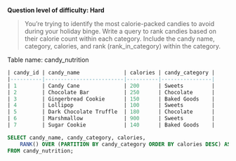 **Question level of difficulty: Hard**


> You’re trying to identify the most calorie-packed candies to avoid during your holiday binge. Write a query to rank candies based on their calorie count within each category. Include the candy name, category, calories, and rank (rank_in_category) within the category.

Table name: candy_nutrition

```sql
| candy_id | candy_name              | calories | candy_category |
|----------|-------------------------|----------|----------------|
| 1        | Candy Cane              | 200      | Sweets         |
| 2        | Chocolate Bar           | 250      | Chocolate      |
| 3        | Gingerbread Cookie      | 150      | Baked Goods    |
| 4        | Lollipop                | 100      | Sweets         |
| 5        | Dark Chocolate Truffle  | 180      | Chocolate      |
| 6        | Marshmallow             | 900      | Sweets         |
| 7        | Sugar Cookie            | 140      | Baked Goods    |


```

```sql
SELECT candy_name, candy_category, calories,
    RANK() OVER (PARTITION BY candy_category ORDER BY calories DESC) AS rank_in_category
FROM candy_nutrition;
```
